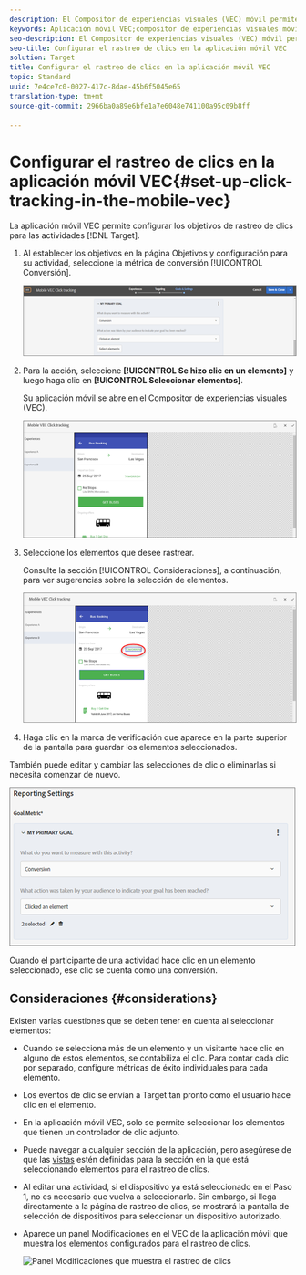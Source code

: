 ```yaml
---
description: El Compositor de experiencias visuales (VEC) móvil permite configurar los objetivos de rastreo de clics para las actividades de Target.
keywords: Aplicación móvil VEC;compositor de experiencias visuales móvil;opciones del compositor de experiencias móvil;opciones de experiencias móviles;vista Target;clics;rastreo de clics;rastreo
seo-description: El Compositor de experiencias visuales (VEC) móvil permite configurar los objetivos de rastreo de clics para las actividades de Adobe Target.
seo-title: Configurar el rastreo de clics en la aplicación móvil VEC
solution: Target
title: Configurar el rastreo de clics en la aplicación móvil VEC
topic: Standard
uuid: 7e4ce7c0-0027-417c-8dae-45b6f5045e65
translation-type: tm+mt
source-git-commit: 2966ba0a89e6bfe1a7e6048e741100a95c09b8ff

---
```



# Configurar el rastreo de clics en la aplicación móvil VEC{#set-up-click-tracking-in-the-mobile-vec}

La aplicación móvil VEC permite configurar los objetivos de rastreo de clics para las actividades [!DNL Target].

1. Al establecer los objetivos en la página Objetivos y configuración para su actividad, seleccione la métrica de conversión [!UICONTROL Conversión].

   ![](assets/mobile-vec-clicktrack1.png)

1. Para la acción, seleccione **[!UICONTROL Se hizo clic en un elemento]** y luego haga clic en **[!UICONTROL Seleccionar elementos]**.

   Su aplicación móvil se abre en el Compositor de experiencias visuales (VEC).

   ![](assets/mobile-vec-clicktrack2.png)

1. Seleccione los elementos que desee rastrear.

   Consulte la sección [!UICONTROL Consideraciones], a continuación, para ver sugerencias sobre la selección de elementos.

   ![](assets/mobile-vec-clicktrack3.png)

1. Haga clic en la marca de verificación que aparece en la parte superior de la pantalla para guardar los elementos seleccionados.

También puede editar y cambiar las selecciones de clic o eliminarlas si necesita comenzar de nuevo.

![](assets/mobile-vec-clicktrack4.png)

Cuando el participante de una actividad hace clic en un elemento seleccionado, ese clic se cuenta como una conversión.

## Consideraciones {#considerations}

Existen varias cuestiones que se deben tener en cuenta al seleccionar elementos:

* Cuando se selecciona más de un elemento y un visitante hace clic en alguno de estos elementos, se contabiliza el clic. Para contar cada clic por separado, configure métricas de éxito individuales para cada elemento.
* Los eventos de clic se envían a Target tan pronto como el usuario hace clic en el elemento.
* En la aplicación móvil VEC, solo se permite seleccionar los elementos que tienen un controlador de clic adjunto.
* Puede navegar a cualquier sección de la aplicación, pero asegúrese de que las [vistas](/help/c-target-mobile-app/c-mobile-visual-experience-composer/mobile-visual-experience-composer.md#target-views) estén definidas para la sección en la que está seleccionando elementos para el rastreo de clics.
* Al editar una actividad, si el dispositivo ya está seleccionado en el Paso 1, no es necesario que vuelva a seleccionarlo. Sin embargo, si llega directamente a la página de rastreo de clics, se mostrará la pantalla de selección de dispositivos para seleccionar un dispositivo autorizado.
* Aparece un panel Modificaciones en el VEC de la aplicación móvil que muestra los elementos configurados para el rastreo de clics.

   ![Panel Modificaciones que muestra el rastreo de clics
   ](/help/c-target-mobile-app/c-mobile-visual-experience-composer/assets/click-track-modifications-panel.png)
